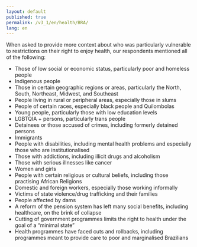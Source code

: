 ```yaml
---
layout: default
published: true
permalink: /v3_1/en/health/BRA/
lang: en
---
```


When asked to provide more context about who was particularly vulnerable to restrictions on their right to enjoy health, our respondents mentioned all of the following:

-	Those of low social or economic status, particularly poor and homeless people
-	Indigenous people
-	Those in certain geographic regions or areas, particularly the North, South, Northeast, Midwest, and Southeast
-	People living in rural or peripheral areas, especially those in slums
-	People of certain races, especially black people and Quilombolas
-	Young people, particularly those with low education levels
-	LGBTQIA + persons, particularly trans people
-	Detainees or those accused of crimes, including formerly detained persons
-	Immigrants
-	People with disabilities, including mental health problems and especially those who are institutionalised
-	Those with addictions, including illicit drugs and alcoholism
-	Those with serious illnesses like cancer
-	Women and girls
-	People with certain religious or cultural beliefs, including those practising African Religions
-	Domestic and foreign workers, especially those working informally
-	Victims of state violence/drug trafficking and their families
-	People affected by dams
-	A reform of the pension system has left many social benefits, including healthcare, on the brink of collapse
-	Cutting of government programmes limits the right to health under the goal of a “minimal state”
-	Health programmes have faced cuts and rollbacks, including programmes meant to provide care to poor and marginalised Brazilians
